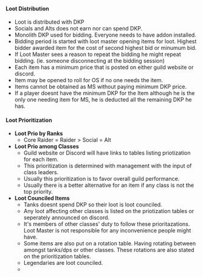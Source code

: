  #### Loot Distribution
 - Loot is distributed with DKP
 - Socials and Alts does not earn nor can spend DKP.
 - Monolith DKP used for bidding. Everyone needs to have addon installed.
 - Bidding period is started with loot master opening items for loot. Highest bidder awarded item for the cost of second highest bid or minumum bid.
 - If Loot Master sees a reason to repeat the bidding he might repeat bidding. (ie. someone disconnecting at the bidding session)
 - Each item has a minimum price that is posted on either guild website or discord.
 - Item may be opened to roll for OS if no one needs the item.
 - Items cannot be obtained as MS without paying minimum DKP price.
 - If a player doesnt have the minimum DKP for the Item although he is the only one needing item for MS, he is deducted all the remaining DKP he has.
 #### Loot Prioritization
- **Loot Prio by Ranks**
	 - Core Raider = Raider > Social = Alt
 - **Loot Prio among Classes**
	 - Guild website or Discord will have links to tables listing priotization for each item.
	 - This prioritization is determined with management with the input of class leaders.
	 - Usually this prioritization is to favor overall guild performance.
	 - Usually there is a better alternative for an item if any class is not the top priority.
- **Loot Counciled Items**
	- Tanks doesnt spend DKP so their loot is loot counciled. 
	- Any loot affecting other classes is listed on the priotization tables or seperately announced on discord.
	- It's members of other classes' duty to follow these prioritazations. Loot Master is not responsible for any inconvenience people might have.
	- Some items are also put on a rotation table. Having rotating between amongst tanks/dps or other classes. These rotations are also stated on the prioritization tables.
	- Legendaries are loot counciled.
	- 
<!--stackedit_data:
eyJoaXN0b3J5IjpbLTE5MzQyODExMjYsLTU1OTY5NjMwMF19
-->